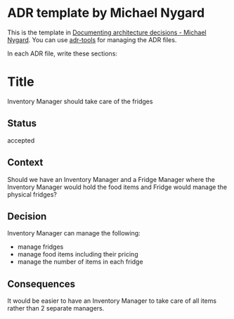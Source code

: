 # ADR template by Michael Nygard

This is the template in [Documenting architecture decisions - Michael Nygard](http://thinkrelevance.com/blog/2011/11/15/documenting-architecture-decisions).
You can use [adr-tools](https://github.com/npryce/adr-tools) for managing the ADR files.

In each ADR file, write these sections:

# Title
Inventory Manager should take care of the fridges

## Status

accepted

## Context

Should we have an Inventory Manager and a Fridge Manager where the Inventory Manager would hold the food items and Fridge would manage the physical fridges?

## Decision

Inventory Manager can manage the following:
- manage fridges
- manage food items including their pricing
- manage the number of items in each fridge

## Consequences

It would be easier to have an Inventory Manager to take care of all items rather than 2 separate managers.
